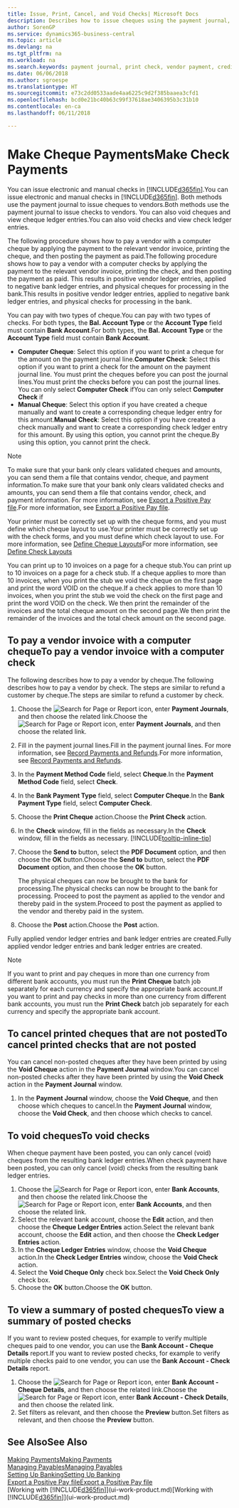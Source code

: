```yaml
---
title: Issue, Print, Cancel, and Void Checks| Microsoft Docs
description: Describes how to issue cheques using the payment journal, print cheques, and void or view cheque ledger entries in Business Central.
author: SorenGP
ms.service: dynamics365-business-central
ms.topic: article
ms.devlang: na
ms.tgt_pltfrm: na
ms.workload: na
ms.search.keywords: payment journal, print check, vendor payment, creditor, debt, balance due, AP
ms.date: 06/06/2018
ms.author: sgroespe
ms.translationtype: HT
ms.sourcegitcommit: e73c2dd0533aade4aa6225c9d2f385baaea3cfd1
ms.openlocfilehash: bcd0e21bc40b63c99f37618ae3406395b3c31b10
ms.contentlocale: en-ca
ms.lasthandoff: 06/11/2018

---
```

# <a name="make-check-payments"></a><span data-ttu-id="3c68c-103">Make Cheque Payments</span><span class="sxs-lookup"><span data-stu-id="3c68c-103">Make Check Payments</span></span>
<span data-ttu-id="3c68c-104">You can issue electronic and manual checks in [!INCLUDE[d365fin](includes/d365fin_md.md)].</span><span class="sxs-lookup"><span data-stu-id="3c68c-104">You can issue electronic and manual checks in [!INCLUDE[d365fin](includes/d365fin_md.md)].</span></span> <span data-ttu-id="3c68c-105">Both methods use the payment journal to issue cheques to vendors.</span><span class="sxs-lookup"><span data-stu-id="3c68c-105">Both methods use the payment journal to issue checks to vendors.</span></span> <span data-ttu-id="3c68c-106">You can also void cheques and view cheque ledger entries.</span><span class="sxs-lookup"><span data-stu-id="3c68c-106">You can also void checks and view check ledger entries.</span></span>

<span data-ttu-id="3c68c-107">The following procedure shows how to pay a vendor with a computer cheque by applying the payment to the relevant vendor invoice, printing the cheque, and then posting the payment as paid.</span><span class="sxs-lookup"><span data-stu-id="3c68c-107">The following procedure shows how to pay a vendor with a computer checks by applying the payment to the relevant vendor invoice, printing the check, and then posting the payment as paid.</span></span> <span data-ttu-id="3c68c-108">This results in positive vendor ledger entries, applied to negative bank ledger entries, and physical cheques for processing in the bank.</span><span class="sxs-lookup"><span data-stu-id="3c68c-108">This results in positive vendor ledger entries, applied to negative bank ledger entries, and physical checks for processing in the bank.</span></span>

<span data-ttu-id="3c68c-109">You can pay with two types of cheque.</span><span class="sxs-lookup"><span data-stu-id="3c68c-109">You can pay with two types of checks.</span></span> <span data-ttu-id="3c68c-110">For both types, the **Bal. Account Type** or the **Account Type** field must contain **Bank Account**.</span><span class="sxs-lookup"><span data-stu-id="3c68c-110">For both types, the **Bal. Account Type** or the **Account Type** field must contain **Bank Account**.</span></span>

- <span data-ttu-id="3c68c-111">**Computer Cheque**: Select this option if you want to print a cheque for the amount on the payment journal line.</span><span class="sxs-lookup"><span data-stu-id="3c68c-111">**Computer Check**: Select this option if you want to print a check for the amount on the payment journal line.</span></span> <span data-ttu-id="3c68c-112">You must print the cheques before you can post the journal lines.</span><span class="sxs-lookup"><span data-stu-id="3c68c-112">You must print the checks before you can post the journal lines.</span></span> <span data-ttu-id="3c68c-113">You can only select **Computer Check** if</span><span class="sxs-lookup"><span data-stu-id="3c68c-113">You can only select **Computer Check** if</span></span>
- <span data-ttu-id="3c68c-114">**Manual Cheque**: Select this option if you have created a cheque manually and want to create a corresponding cheque ledger entry for this amount.</span><span class="sxs-lookup"><span data-stu-id="3c68c-114">**Manual Check**: Select this option if you have created a check manually and want to create a corresponding check ledger entry for this amount.</span></span> <span data-ttu-id="3c68c-115">By using this option, you cannot print the cheque.</span><span class="sxs-lookup"><span data-stu-id="3c68c-115">By using this option, you cannot print the check.</span></span>

> [!NOTE]  
> <span data-ttu-id="3c68c-116">To make sure that your bank only clears validated cheques and amounts, you can send them a file that contains vendor, cheque, and payment information.</span><span class="sxs-lookup"><span data-stu-id="3c68c-116">To make sure that your bank only clears validated checks and amounts, you can send them a file that contains vendor, check, and payment information.</span></span> <span data-ttu-id="3c68c-117">For more information, see [Export a Positive Pay file](finance-how-positive-pay.md).</span><span class="sxs-lookup"><span data-stu-id="3c68c-117">For more information, see [Export a Positive Pay file](finance-how-positive-pay.md).</span></span>

<span data-ttu-id="3c68c-118">Your printer must be correctly set up with the cheque forms, and you must define which cheque layout to use.</span><span class="sxs-lookup"><span data-stu-id="3c68c-118">Your printer must be correctly set up with the check forms, and you must define which check layout to use.</span></span> <span data-ttu-id="3c68c-119">For more information, see [Define Cheque Layouts](finance-how-define-check-layouts.md)</span><span class="sxs-lookup"><span data-stu-id="3c68c-119">For more information, see [Define Check Layouts](finance-how-define-check-layouts.md)</span></span>

<span data-ttu-id="3c68c-120">You can print up to 10 invoices on a page for a cheque stub.</span><span class="sxs-lookup"><span data-stu-id="3c68c-120">You can print up to 10 invoices on a page for a check stub.</span></span> <span data-ttu-id="3c68c-121">If a cheque applies to more than 10 invoices, when you print the stub we void the cheque on the first page and print the word VOID on the cheque.</span><span class="sxs-lookup"><span data-stu-id="3c68c-121">If a check applies to more than 10 invoices, when you print the stub we void the check on the first page and print the word VOID on the check.</span></span> <span data-ttu-id="3c68c-122">We then print the remainder of the invoices and the total cheque amount on the second page.</span><span class="sxs-lookup"><span data-stu-id="3c68c-122">We then print the remainder of the invoices and the total check amount on the second page.</span></span> 

## <a name="to-pay-a-vendor-invoice-with-a-computer-check"></a><span data-ttu-id="3c68c-123">To pay a vendor invoice with a computer cheque</span><span class="sxs-lookup"><span data-stu-id="3c68c-123">To pay a vendor invoice with a computer check</span></span>
<span data-ttu-id="3c68c-124">The following describes how to pay a vendor by cheque.</span><span class="sxs-lookup"><span data-stu-id="3c68c-124">The following describes how to pay a vendor by check.</span></span> <span data-ttu-id="3c68c-125">The steps are similar to refund a customer by cheque.</span><span class="sxs-lookup"><span data-stu-id="3c68c-125">The steps are similar to refund a customer by check.</span></span>

1. <span data-ttu-id="3c68c-126">Choose the ![Search for Page or Report](media/ui-search/search_small.png "Search for Page or Report icon") icon, enter **Payment Journals**, and then choose the related link.</span><span class="sxs-lookup"><span data-stu-id="3c68c-126">Choose the ![Search for Page or Report](media/ui-search/search_small.png "Search for Page or Report icon") icon, enter **Payment Journals**, and then choose the related link.</span></span>
2. <span data-ttu-id="3c68c-127">Fill in the payment journal lines.</span><span class="sxs-lookup"><span data-stu-id="3c68c-127">Fill in the payment journal lines.</span></span> <span data-ttu-id="3c68c-128">For more information, see [Record Payments and Refunds](payables-how-post-payments-refunds.md).</span><span class="sxs-lookup"><span data-stu-id="3c68c-128">For more information, see [Record Payments and Refunds](payables-how-post-payments-refunds.md).</span></span>
3. <span data-ttu-id="3c68c-129">In the **Payment Method Code** field, select **Cheque**.</span><span class="sxs-lookup"><span data-stu-id="3c68c-129">In the **Payment Method Code** field, select **Check**.</span></span>
4. <span data-ttu-id="3c68c-130">In the **Bank Payment Type** field, select **Computer Cheque**.</span><span class="sxs-lookup"><span data-stu-id="3c68c-130">In the **Bank Payment Type** field, select **Computer Check**.</span></span>
5. <span data-ttu-id="3c68c-131">Choose the **Print Cheque** action.</span><span class="sxs-lookup"><span data-stu-id="3c68c-131">Choose the **Print Check** action.</span></span>
6. <span data-ttu-id="3c68c-132">In the **Check** window, fill in the fields as necessary.</span><span class="sxs-lookup"><span data-stu-id="3c68c-132">In the **Check** window, fill in the fields as necessary.</span></span> [!INCLUDE[tooltip-inline-tip](includes/tooltip-inline-tip_md.md)]
7. <span data-ttu-id="3c68c-133">Choose the **Send to** button, select the **PDF Document** option, and then choose the **OK** button.</span><span class="sxs-lookup"><span data-stu-id="3c68c-133">Choose the **Send to** button, select the **PDF Document** option, and then choose the **OK** button.</span></span>

    <span data-ttu-id="3c68c-134">The physical cheques can now be brought to the bank for processing.</span><span class="sxs-lookup"><span data-stu-id="3c68c-134">The physical checks can now be brought to the bank for processing.</span></span> <span data-ttu-id="3c68c-135">Proceed to post the payment as applied to the vendor and thereby paid in the system.</span><span class="sxs-lookup"><span data-stu-id="3c68c-135">Proceed to post the payment as applied to the vendor and thereby paid in the system.</span></span>
8. <span data-ttu-id="3c68c-136">Choose the **Post** action.</span><span class="sxs-lookup"><span data-stu-id="3c68c-136">Choose the **Post** action.</span></span>

<span data-ttu-id="3c68c-137">Fully applied vendor ledger entries and bank ledger entries are created.</span><span class="sxs-lookup"><span data-stu-id="3c68c-137">Fully applied vendor ledger entries and bank ledger entries are created.</span></span>

> [!NOTE]  
> <span data-ttu-id="3c68c-138">If you want to print and pay cheques in more than one currency from different bank accounts, you must run the **Print Cheque** batch job separately for each currency and specify the appropriate bank account.</span><span class="sxs-lookup"><span data-stu-id="3c68c-138">If you want to print and pay checks in more than one currency from different bank accounts, you must run the **Print Check** batch job separately for each currency and specify the appropriate bank account.</span></span>

## <a name="to-cancel-printed-checks-that-are-not-posted"></a><span data-ttu-id="3c68c-139">To cancel printed cheques that are not posted</span><span class="sxs-lookup"><span data-stu-id="3c68c-139">To cancel printed checks that are not posted</span></span>
<span data-ttu-id="3c68c-140">You can cancel non-posted cheques after they have been printed by using the **Void Cheque** action in the **Payment Journal** window.</span><span class="sxs-lookup"><span data-stu-id="3c68c-140">You can cancel non-posted checks after they have been printed by using the **Void Check** action in the **Payment Journal** window.</span></span>

1. <span data-ttu-id="3c68c-141">In the **Payment Journal** window, choose the **Void Cheque**, and then choose which cheques to cancel.</span><span class="sxs-lookup"><span data-stu-id="3c68c-141">In the **Payment Journal** window, choose the **Void Check**, and then choose which checks to cancel.</span></span>

## <a name="to-void-checks"></a><span data-ttu-id="3c68c-142">To void cheques</span><span class="sxs-lookup"><span data-stu-id="3c68c-142">To void checks</span></span>
<span data-ttu-id="3c68c-143">When cheque payment have been posted, you can only cancel (void) cheques from the resulting bank ledger entries.</span><span class="sxs-lookup"><span data-stu-id="3c68c-143">When check payment have been posted, you can only cancel (void) checks from the resulting bank ledger entries.</span></span>

1. <span data-ttu-id="3c68c-144">Choose the ![Search for Page or Report](media/ui-search/search_small.png "Search for Page or Report icon") icon, enter **Bank Accounts**, and then choose the related link.</span><span class="sxs-lookup"><span data-stu-id="3c68c-144">Choose the ![Search for Page or Report](media/ui-search/search_small.png "Search for Page or Report icon") icon, enter **Bank Accounts**, and then choose the related link.</span></span>
2. <span data-ttu-id="3c68c-145">Select the relevant bank account, choose the **Edit** action, and then choose the **Cheque Ledger Entries** action.</span><span class="sxs-lookup"><span data-stu-id="3c68c-145">Select the relevant bank account, choose the **Edit** action, and then choose the **Check Ledger Entries** action.</span></span>
3. <span data-ttu-id="3c68c-146">In the **Cheque Ledger Entries** window, choose the **Void Cheque** action.</span><span class="sxs-lookup"><span data-stu-id="3c68c-146">In the **Check Ledger Entries** window, choose the **Void Check** action.</span></span>
4. <span data-ttu-id="3c68c-147">Select the **Void Cheque Only** check box.</span><span class="sxs-lookup"><span data-stu-id="3c68c-147">Select the **Void Check Only** check box.</span></span>
5. <span data-ttu-id="3c68c-148">Choose the **OK** button.</span><span class="sxs-lookup"><span data-stu-id="3c68c-148">Choose the **OK** button.</span></span>

## <a name="to-view-a-summary-of-posted-checks"></a><span data-ttu-id="3c68c-149">To view a summary of posted cheques</span><span class="sxs-lookup"><span data-stu-id="3c68c-149">To view a summary of posted checks</span></span>
<span data-ttu-id="3c68c-150">If you want to review posted cheques, for example to verify multiple cheques paid to one vendor, you can use the **Bank Account - Cheque Details** report.</span><span class="sxs-lookup"><span data-stu-id="3c68c-150">If you want to review posted checks, for example to verify multiple checks paid to one vendor, you can use the **Bank Account - Check Details** report.</span></span>
1. <span data-ttu-id="3c68c-151">Choose the ![Search for Page or Report](media/ui-search/search_small.png "Search for Page or Report icon") icon, enter **Bank Account - Cheque Details**, and then choose the related link.</span><span class="sxs-lookup"><span data-stu-id="3c68c-151">Choose the ![Search for Page or Report](media/ui-search/search_small.png "Search for Page or Report icon") icon, enter **Bank Account - Check Details**, and then choose the related link.</span></span>
2. <span data-ttu-id="3c68c-152">Set filters as relevant, and then choose the **Preview** button.</span><span class="sxs-lookup"><span data-stu-id="3c68c-152">Set filters as relevant, and then choose the **Preview** button.</span></span>

## <a name="see-also"></a><span data-ttu-id="3c68c-153">See Also</span><span class="sxs-lookup"><span data-stu-id="3c68c-153">See Also</span></span>
[<span data-ttu-id="3c68c-154">Making Payments</span><span class="sxs-lookup"><span data-stu-id="3c68c-154">Making Payments</span></span>](payables-make-payments.md)  
[<span data-ttu-id="3c68c-155">Managing Payables</span><span class="sxs-lookup"><span data-stu-id="3c68c-155">Managing Payables</span></span>](payables-manage-payables.md)  
[<span data-ttu-id="3c68c-156">Setting Up Banking</span><span class="sxs-lookup"><span data-stu-id="3c68c-156">Setting Up Banking</span></span>](bank-setup-banking.md)  
[<span data-ttu-id="3c68c-157">Export a Positive Pay file</span><span class="sxs-lookup"><span data-stu-id="3c68c-157">Export a Positive Pay file</span></span>](finance-how-positive-pay.md)  
<span data-ttu-id="3c68c-158">[Working with [!INCLUDE[d365fin](includes/d365fin_md.md)]](ui-work-product.md)</span><span class="sxs-lookup"><span data-stu-id="3c68c-158">[Working with [!INCLUDE[d365fin](includes/d365fin_md.md)]](ui-work-product.md)</span></span>  

